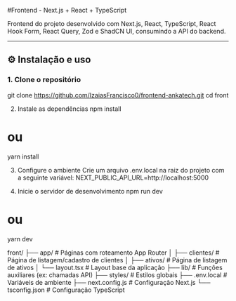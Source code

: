 #Frontend - Next.js + React + TypeScript

Frontend do projeto desenvolvido com Next.js, React, TypeScript, React Hook Form, React Query, Zod e ShadCN UI, consumindo a API do backend.

---

## ⚙️ Instalação e uso

### 1. Clone o repositório
git clone https://github.com/IzaiasFrancisco0/frontend-ankatech.git
cd front

2. Instale as dependências
npm install
# ou
yarn install

3. Configure o ambiente
Crie um arquivo .env.local na raiz do projeto com a seguinte variável:
NEXT_PUBLIC_API_URL=http://localhost:5000

4. Inicie o servidor de desenvolvimento
npm run dev
# ou
yarn dev

front/
├── app/                    # Páginas com roteamento App Router
│   ├── clientes/           # Página de listagem/cadastro de clientes
│   ├── ativos/             # Página de listagem de ativos
│   └── layout.tsx          # Layout base da aplicação
├── lib/                    # Funções auxiliares (ex: chamadas API)
├── styles/                 # Estilos globais
├── .env.local              # Variáveis de ambiente
├── next.config.js          # Configuração Next.js
└── tsconfig.json           # Configuração TypeScript

